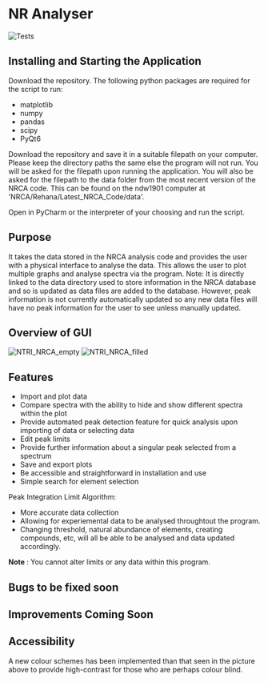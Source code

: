 # NR Analyser

![Tests](https://github.com/Ryan-H-STFC/NRTI-NRCA_Explorer/actions/workflows/test.yml/badge.svg)

## **Installing and Starting the Application**

Download the repository. The following python packages are required for the script to run:
* matplotlib
* numpy
* pandas
* scipy
* PyQt6

Download the repository and save it in a suitable filepath on your computer. Please keep the directory paths the same else the program will not run. You will be asked for the filepath upon running the application.
You will also be asked for the filepath to the data folder from the most recent version of the NRCA code. This can be found on the ndw1901 computer at 'NRCA/Rehana/Latest_NRCA_Code/data'.

Open in PyCharm or the interpreter of your choosing and run the script.

## **Purpose**

It takes the data stored in the NRCA analysis code and provides the user with a physical interface to analyse the data. This allows the user to plot multiple graphs and analyse spectra via the program. Note: It is directly linked to the data directory used to store information in the NRCA database and so is updated as data files are added to the database. However, peak information is not currently automatically updated so any new data files will have no peak information for the user to see unless manually updated.

## **Overview of GUI**

![NTRI_NRCA_empty](https://github.com/Ryan-H-STFC/NRTI-NRCA-Viewing-Database/assets/139995913/d2209566-3280-49b3-a4bb-8b2a4591ca00)
![NTRI_NRCA_filled](https://github.com/Ryan-H-STFC/NRTI-NRCA-Viewing-Database/assets/139995913/d0a7a709-b6db-49d7-a9fb-7adcce2667c3)

## **Features**

* Import and plot data
* Compare spectra with the ability to hide and show different spectra within the plot
* Provide automated peak detection feature for quick analysis upon importing of data or selecting data
* Edit peak limits
* Provide further information about a singular peak selected from a spectrum
* Save and export plots
* Be accessible and straightforward in installation and use
* Simple search for element selection

Peak Integration Limit Algorithm:
- More accurate data collection
- Allowing for experiemental data to be analysed throughtout the program.
- Changing threshold, natural abundance of elements, creating compounds, etc, will all be able to be analysed and data updated accordingly.
  
**Note** : You cannot alter limits or any data within this program.

## **Bugs to be fixed soon**

## **Improvements Coming Soon**

## **Accessibility**

A new colour schemes has been implemented than that seen in the picture above to provide high-contrast for those who are perhaps colour blind.
